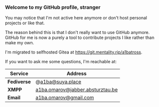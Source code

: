 ### Welcome to my GitHub profile, stranger

You may notice that I'm not active here anymore or don't host personal projects or like that.

The reason behind this is that I don't really want to use GitHub anymore. GitHub for me is now a purely a tool to contribute projects I like rather than make my own.

I'm migrated to selfhosted Gitea at https://git.mentality.rip/a1batross.

If you want to ask me some questions, I'm reachable at:


| Service | Address |
| --------| --------|
| **Fediverse** | @a1ba@suya.place |
| **XMPP** | a1ba.omarov@jabber.absturztau.be |
| **Email** | a1ba.omarov@gmail.com |
